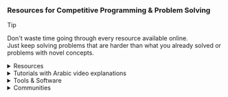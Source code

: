 ### Resources for Competitive Programming & Problem Solving
> [!TIP]
> Don't waste time going through every resource available online.\
> Just keep solving problems that are harder than what you already solved or problems with novel concepts.
<details><summary>Resources</summary>

- [Codeforces catalog](https://codeforces.com/catalog)
- [Awesome Competitive Programming](https://github.com/lnishan/awesome-competitive-programming)
- [Algorithms for Competitive Programming](https://cp-algorithms.com)
- [USACO Guide](https://usaco.guide)
- [Colin Galen's Roadmap](https://docs.google.com/document/d/1-7Co93b504uyXyMjjE8bnLJP3d3QXvp_m1UjvbvdR2Y)
- [Coding Interview University](https://github.com/jwasham/coding-interview-university)
- [Tech Interview Handbook](https://www.techinterviewhandbook.org)
- [NeetCode](https://neetcode.io)
- [Coding Interview Prep](https://www.freecodecamp.org/learn/coding-interview-prep)
- [Errichto Algorithms](https://github.com/Errichto/youtube/wiki)
- [Competitive Programming - A Complete- Guide](https://www.geeksforgeeks.org/competitive-programming-a-complete-guide)
- [Awesome Algorithms](https://github.com/tayllan/awesome-algorithms)
- [Topcoder](https://www.topcoder.com/thrive/tracks?track=Competitive%20Programming)
- [TeamsCode](https://www.teamscode.org/)
- [PIRATE KING](https://www.piratekingdom.com/leetcode/study-guide)
- Codeforces groups:
    - [New Comers Summer Camp ACM assiut](https://codeforces.com/group/3jD9SzY31n)
    - [JPC | Atypical | Newcomers 2024](https://codeforces.com/group/ZIN4PlsExe)
    - [100 Easy Problems (Bootcamp)](https://codeforces.com/group/yg7WhsFsAp)
    - [Shaazzz](https://codeforces.com/group/W2YvE0cOoh)
    - [CSOC 2021](https://codeforces.com/group/t1mC3K67lU/contests)
    - [Open Contest Series](https://codeforces.com/group/T99c3atS1n)
    - [All Public Groups](https://codeforces.com/groups/page/1)
- Other Online Judges:
    - [thabit](https://thabit.io)
    - [LogicRush](https://logicrush.com)
    - [codewars](https://www.codewars.com)
    - [edabit](https://edabit.com)
    - [Project Euler](https://www.freecodecamp.org/learn/project-euler)
    - [CodeDrills](https://codedrills.io/problems)
    - [USACO](https://train.usaco.org/)
    - [GeeksforGeeks](https://www.geeksforgeeks.org/explore)
    - <details><summary><a href="https://vjudge.net">Virtual Judge</summary>
        <ul>
                        <li>
                <a href="http://poj.org/" target="_blank">
                    <img src="https://vjudge.net/static/bundle/a3a137580388fd8ebace.ico" width="20" /> POJ
                </a>
            </li>
            <li>
                <a href="https://pintia.cn/problem-sets/91827364500" target="_blank">
                    <img src="https://vjudge.net/static/bundle/82dd100dc5ab2a91c05a.ico" width="20" /> ZOJ
                </a>
            </li>
            <li>
                <a href="http://livearchive.onlinejudge.org/index.php" target="_blank">
                    <img src="https://vjudge.net/static/bundle/4b67f78de220633fd18a.ico" width="20" /> UVALive
                </a> (dead)
            </li>
            <li>
                <a href="https://codeforces.com/problemsets/acmsguru" target="_blank">
                    <img src="https://vjudge.net/static/bundle/150071ef43ace6b8a0cf.ico" width="20" /> SGU
                </a>
            </li>
            <li>
                <a href="http://acm.timus.ru/" target="_blank">
                    <img src="https://vjudge.net/static/bundle/4365153ee3c7a254da01.ico" width="20" /> URAL
                </a>
            </li>
            <li>
                <a href="http://www.hustoj.org/" target="_blank">
                    <img src="https://vjudge.net/static/bundle/a3ffd4e897e9c08baa20.jpg" width="20" /> HUST
                </a> (dead)
            </li>
            <li>
                <a href="http://www.spoj.com/" target="_blank">
                    <img src="https://vjudge.net/static/bundle/7ca10a33e9e8213fa737.png" width="20" /> SPOJ
                </a>
            </li>
            <li>
                <a href="http://acm.hdu.edu.cn/" target="_blank">
                    <img src="https://vjudge.net/static/bundle/73d8facc9c2896e38f19.png" width="20" /> HDU
                </a>
            </li>
            <li>
                <a href="http://www.lydsy.com/JudgeOnline/" target="_blank">
                    <img src="https://vjudge.net/static/bundle/f0046ccc6572230d2390.png" width="20" /> HYSBZ
                </a> (dead)
            </li>
            <li>
                <a href="https://onlinejudge.org/" target="_blank">
                    <img src="https://vjudge.net/static/bundle/4b67f78de220633fd18a.ico" width="20" /> UVA
                </a>
            </li>
            <li>
                <a href="http://codeforces.com/" target="_blank">
                    <img src="https://vjudge.net/static/bundle/9e471d950278bb99d90b.png" width="20" /> CodeForces
                </a>
            </li>
            <li>
                <a href="http://www.codah.club/" target="_blank">
                    <img src="https://vjudge.net/static/bundle/a1ebf61afd6229844ae2.ico" width="20" /> Z-Trening
                </a> (dead)
            </li>
            <li>
                <a href="http://judge.u-aizu.ac.jp/" target="_blank">
                    <img src="https://vjudge.net/static/bundle/72c318000fd40d15a16e.ico" width="20" /> Aizu
                </a>
            </li>
            <li>
                <a href="http://lightoj.com/" target="_blank">
                    <img src="https://vjudge.net/static/bundle/01f0e52b64c44c1ae211.png" width="20" /> LightOJ
                </a>
            </li>
            <li>
                <a href="https://github.com/HeRaNO/cdoj-vjudge/wiki" target="_blank">
                    <img src="https://vjudge.net/static/bundle/eb05969527c589a81e25.png" width="20" /> UESTC
                </a>
            </li>
            <li>
                <a href="https://ac.2333.moe/" target="_blank">
                    <img src="https://vjudge.net/static/bundle/afb9e20655d616ee85c2.jpg" width="20" /> NBUT
                </a>
            </li>
            <li>
                <a href="http://acm.fzu.edu.cn/" target="_blank">
                    <img src="https://vjudge.net/static/bundle/32f1c4c1b0d48ac81f68.gif" width="20" /> FZU
                </a> (dead)
            </li>
            <li>
                <a href="http://acm.csu.edu.cn/OnlineJudge/" target="_blank">
                    <img src="https://vjudge.net/static/bundle/1cf95a7d5db47f5bfda8.ico" width="20" /> CSU
                </a> (dead)
            </li>
            <li>
                <a href="https://acm.scu.edu.cn/" target="_blank">
                    <img src="https://vjudge.net/static/bundle/cb9b6884c5d048b76b54.ico" width="20" /> SCU
                </a> (dead)
            </li>
            <li>
                <a href="http://acdream.info/" target="_blank">
                    <img src="https://vjudge.net/static/bundle/a5863beba6b8749fb835.ico" width="20" /> ACdream
                </a> (dead)
            </li>
            <li>
                <a href="http://www.codechef.com/" target="_blank">
                    <img src="https://vjudge.net/static/bundle/d730e6df854b00193b35.ico" width="20" /> CodeChef
                </a>
            </li>
            <li>
                <a href="http://openjudge.cn/" target="_blank">
                    <img src="https://vjudge.net/static/bundle/a3a137580388fd8ebace.ico" width="20" /> OpenJudge
                </a>
            </li>
            <li>
                <a href="https://open.kattis.com/" target="_blank">
                    <img src="https://vjudge.net/static/bundle/0cf505f08cb62af24292.ico" width="20" /> Kattis
                </a>
            </li>
            <li>
                <a href="https://hihocoder.com/" target="_blank">
                    <img src="https://vjudge.net/static/bundle/86dc5088185af61f77b5.jpg" width="20" /> HihoCoder
                </a> (dead)
            </li>
            <li>
                <a href="http://acm.hit.edu.cn/hoj/" target="_blank">
                    <img src="https://vjudge.net/static/bundle/016595136a632184517a.png" width="20" /> HIT
                </a> (dead)
            </li>
            <li>
                <a href="http://acm.hrbust.edu.cn/" target="_blank">
                    <img src="https://vjudge.net/static/bundle/8c2f67900665583ec51f.ico" width="20" /> HRBUST
                </a> (dead)
            </li>
            <li>
                <a href="http://acm.mipt.ru/judge/" target="_blank">
                    <img src="https://vjudge.net/static/bundle/7fe12ac344725c3c6669.ico" width="20" /> EIJudge
                </a> (dead)
            </li>
            <li>
                <a href="https://atcoder.jp/" target="_blank">
                    <img src="https://vjudge.net/static/bundle/9f5a56961e774027bdcf.png" width="20" /> AtCoder
                </a>
            </li>
            <li>
                <a href="https://www.hackerrank.com/" target="_blank">
                    <img src="https://vjudge.net/static/bundle/827e9a41ed1deb5922b5.png" width="20" /> HackerRank
                </a>
            </li>
            <li>
                <a href="https://www.51nod.com/" target="_blank">
                    <img src="https://vjudge.net/static/bundle/a980f768ea0540723431.ico" width="20" /> 51Nod
                </a>
            </li>
            <li>
                <a href="https://arena.topcoder.com/" target="_blank">
                    <img src="https://vjudge.net/static/bundle/3464519813a1484173a5.png" width="20" /> TopCoder
                </a>
            </li>
            <li>
                <a href="https://www.e-olymp.com/en/" target="_blank">
                    <img src="https://vjudge.net/static/bundle/4d5bd9a45b1a9245b670.ico" width="20" /> EOlymp
                </a>
            </li>
            <li>
                <a href="https://nanti.jisuanke.com/" target="_blank">
                    <img src="https://vjudge.net/static/bundle/e059987bc885b5336b00.ico" width="20" /> 计蒜客
                </a>
            </li>
            <li>
                <a href="https://loj.ac/" target="_blank">
                    <img src="https://vjudge.net/static/bundle/d319c0859f22922e76db.ico" width="20" /> LibreOJ
                </a>
            </li>
            <li>
                <a href="https://uoj.ac/" target="_blank">
                    <img src="https://vjudge.net/static/bundle/de2b69c0cb3f89ec9bc9.ico" width="20" /> UniversalOJ
                </a>
            </li>
            <li>
                <a href="https://darkbzoj.cc" target="_blank">
                    <img src="https://vjudge.net/static/bundle/de2b69c0cb3f89ec9bc9.ico" width="20" /> 黑暗爆炸
                </a>
            </li>
            <li>
                <a href="https://cpc.csgrandeur.cn/" target="_blank">
                    <img src="https://vjudge.net/static/bundle/7228007bdb3f510c8b5a.ico" width="20" /> CSG
                </a>
            </li>
            <li>
                <a href="https://dmoj.ca/" target="_blank">
                    <img src="https://vjudge.net/static/bundle/cb63be31d0c8a9c931bc.png" width="20" /> DMOJ
                </a>
            </li>
            <li>
                <a href="https://toph.co/" target="_blank">
                    <img src="https://vjudge.net/static/bundle/4225461136c883368dba.png" width="20" /> Toph
                </a>
            </li>
            <li>
                <a href="https://www.luogu.com.cn/" target="_blank">
                    <img src="https://vjudge.net/static/bundle/4bccb2a6cf4dc154729b.ico" width="20" /> 洛谷
                </a>
            </li>
            <li>
                <a href="https://www.acmicpc.net/lang?lang=1" target="_blank">
                    <img src="https://vjudge.net/static/bundle/fb8265f1b129edaf4b15.png" width="20" /> Baekjoon
                </a>
            </li>
            <li>
                <a href="http://qoj.ac/" target="_blank">
                    <img src="https://vjudge.net/static/bundle/de2b69c0cb3f89ec9bc9.ico" width="20" /> QOJ
                </a>
            </li>
            <li>
                <a href="https://cses.fi/problemset/" target="_blank">
                    <img src="https://vjudge.net/static/bundle/8aeb2e93affef2d6e117.png" width="20" /> CSES
                </a>
            </li>
            <li>
                <a href="http://www.usaco.org/index.php" target="_blank">
                    <img src="https://vjudge.net/static/bundle/00b630b2ef7c4027b5bb.png" width="20" /> USACO
                </a>
            </li>
            <li>
                <a href="https://oj.uz/" target="_blank">
                    <img src="https://vjudge.net/static/bundle/75804f61731ecc629cc9.ico" width="20" /> oj.uz
                </a>
            </li>
            <li>
                <a href="https://judge.yosupo.jp/" target="_blank">
                    <img src="https://vjudge.net/static/bundle/84e15ca8b95e0d77954b.ico" width="20" /> Yosupo
                </a>
            </li>
            <li>
                <a href="https://yukicoder.me/" target="_blank">
                    <img src="https://vjudge.net/static/bundle/3d79e1d7488e2d01d0d9.png" width="20" /> yukicoder
                </a>
            </li>
            <li>
                <a href="https://oj.vnoi.info/" target="_blank">
                    <img src="https://vjudge.net/static/bundle/a507b35397cb4dd43cc7.png" width="20" /> VNOJ
                </a>
            </li>
            <li>
                <a href="https://tlx.toki.id/" target="_blank">
                    <img src="https://vjudge.net/static/bundle/eb0b5a7d27b56279ee6a.ico" width="20" /> TLX
                </a>
            </li>
            <li>
                <a href="https://new.bzoj.org:88/" target="_blank">
                    <img src="https://vjudge.net/static/bundle/b0ef9eadb2afb8a94b73.png" width="20" /> BZOJ
                </a>
            </li>
        </ul>
    </details>
<details><summary>Tutorials with Arabic video explanations</summary>

- [mostafa saad Sheet](https://codeforces.com/blog/entry/97858),
[Playlist](https://www.youtube.com/playlist?list=PLq8huKQsVgUPiCMSySRM14ysT_tgexD5z)
- [JordanCP](https://jordan-cp.com)
- [SolverToBe](https://solvertobe.com)
- [Completed Training From Zero](https://codeforces.com/group/isP4JMZTix)
- Universities Trainings:
    - [Al-Azhar ICPC Community](https://sites.google.com/view/azharicpc/home)
    - IEEEXtreme Training: [2020](https://www.youtube.com/playlist?list=PL1SVyy_SXUBafE_M5_YGLs83DnINXFVzz),
    [2021](https://www.youtube.com/playlist?list=PL1SVyy_SXUBZEdJUSwztfARNgzyw6XZv_),
    [2022](https://www.youtube.com/playlist?list=PL1SVyy_SXUBacYOVsmGLj8M1krENeXF_1)
    - JU: [level 0](https://codeforces.com/group/OQSClAEYis),
    [playlist](https://www.youtube.com/playlist?list=PLqZuMtm5THmaDh8o_raH8_1T7rDOekxai),
    [level 1](https://codeforces.com/group/UCvnPPDQxL),
    [playlist](https://www.youtube.com/playlist?list=PLqZuMtm5THmY5s1ATVRzP3g3rPzirxRUm),
    [level 2](https://codeforces.com/group/8u02vcbbFB),
    [playlist](https://www.youtube.com/playlist?list=PLqZuMtm5THmYsWYNqAeNoI_91wF8pW0xN),
    [level 3](https://codeforces.com/group/GMGjdU9W0I),
    [playlist](https://www.youtube.com/playlist?list=PLqZuMtm5THmaYLzrGQjjGUOVBT2Rv9N55)
    - BAU:
        - 2023: [Playlist](https://youtube.com/playlist?list=PL9L87DeTP7kbnVAOS2FCVOvuadcOT4ysN),
    [BAU Codeforces group](https://codeforces.com/group/tlobvwTh19),
    [coding club Codeforces group](https://codeforces.com/group/cRILaLqEsX)
        - 2024: [Playlist](https://www.youtube.com/playlist?list=PL9L87DeTP7kbjP8NmZrHHUhRQTmxx2Ju-), [Codeforces group](https://codeforces.com/group/ms9brvgtN5)
    - Assiut:
        - newcomers: [Sheet](https://docs.google.com/spreadsheets/d/12XlGl2Nae1NXRDNet_bGQ2HM2O3kq-9FS0Jm2pDwFyg),
        [Codeforces group](https://codeforces.com/group/MWSDmqGsZm),
        [Playlist](https://youtube.com/playlist?list=PLq8huKQsVgUMyLW7Q1OVErEclujWPGPsj),
        [C++ Solutions](https://github.com/MinaFaried3/Assiut-University-Training---Newcomers),
        [OtherLanguages](https://github.com/ahmedbadawihosny/Programming-And-Problem-Solving/tree/main/Problem%20Solving/CodeForces/ICPC%20Assiut%20University%20Training%20Sheet/Newcomers)
        - Juniors Phase 1: [Plan](https://www.aun.edu.eg/fci/sites/default/files/units/11.pdf),
        [Codeforces group](https://codeforces.com/group/3nQaj5GMG5),
        [Playlist1](https://www.youtube.com/playlist?list=PLj1uh4JbO1ow2RsObCH_BAsQnDypBG242),
        [Playlist2](https://www.youtube.com/playlist?list=PL4l5yt6NJ9wsrflRAyuifyjtCVAi1-SuW),
        [Solutions1](https://github.com/AbdelattyBadwy16/ICPC-Assiut-University-Training---Juniors-Phase-1-Sheets),
        [Solutions2](https://github.com/omarhashy99/ICPC-Assiut-University-Training-Juniors-Phase-1-Sheets)
        - Juniors Phase 2: [2020](https://vjudge.net/group/icpcassiutjunuiorsphase2),
        [2022](https://vjudge.net/group/junuiorsphase2_22)
</details><details><summary>Tools & Software</summary>

- My Setup:
    - [VS Code](https://code.visualstudio.com) or [VSCodium](https://vscodium.com/)
    - [C++ for VS Code](https://code.visualstudio.com/docs/languages/cpp)
    - [debug C++ in VS Code](https://code.visualstudio.com/docs/cpp/introvideos-cpp#_debug-a-c-project)
    - [VS Code extension for automatic testing](https://marketplace.visualstudio.com/items?itemName=DivyanshuAgrawal.competitive-programming-helper)
    - [browser extension for importing test cases](https://github.com/jmerle/competitive-companion)
    - [My Code Snippets](https://github.com/3m4r5/3m4r5/blob/main/Resources/cpp.json)
    - [online tool for creating code snippets](https://snippet-generator.app/)
    - other VS Code extensions I use:
        - [GitHub Theme](https://marketplace.visualstudio.com/items?itemName=GitHub.github-vscode-theme)
        - [Code Spell Checker](https://marketplace.visualstudio.com/items?itemName=streetsidesoftware.code-spell-checker)
        - [Hungry Delete](https://marketplace.visualstudio.com/items?itemName=jasonlhy.hungry-delete)
        - [Cursor column highlight](https://marketplace.visualstudio.com/items?itemName=IuriiBarlukov.cursor-column-highlight)
        - [Trailing Spaces](https://marketplace.visualstudio.com/items?itemName=shardulm94.trailing-spaces)
- Online Ladders:
    - [Codehunt](https://codehunt.cc)
    - [Static A2OJ](https://a2oj.netlify.app)
    - [A2OJ Ladders](https://earthshakira.github.io/a2oj-clientside/server/Ladders.html)
    - [Codeforces Ladders](https://codeforcesladders.firebaseapp.com)
    - [ACDLadders](https://acodedaily.com/)
    - [CP-31](https://www.tle-eliminators.com/cp-sheet)
    - [AtCoder Problems](https://kenkoooo.com/atcoder)
- Rating Predictors:
    - [Carrot](https://github.com/meooow25/carrot)
    - [CF-Predictor](https://codeforces.com/blog/entry/50411)
    - [ac-predictor](https://greasyfork.org/en/scripts/369954-ac-predictor/code)
    - [Leetcode predictor](https://lccn.lbao.site/)
- Codeforces Tools:
    - [Codeforces Visualizer](https://cfviz.netlify.app)
    - [CF Analytics](https://github.com/ApoorvaRajBhadani/cf-analytics)
    - [Tasks Finder Bot](https://t.me/TasksFinderBot)
    - [cf-fast-submit](https://codeforces.com/blog/entry/66646)
    - [cf-tool](https://github.com/xalanq/cf-tool)
- Other Tools:
    - [CLIST](https://clist.by)
    - [StopStalk](https://www.stopstalk.com)
    - [Gravy](https://gravy.thud.dev)
    - [Graph Editor](https://csacademy.com/app/graph_editor)
    - [Interval Visualiser](https://intervals-visualiser.vercel.app/)
    - [cpast](https://rootcircle.github.io/blog/project/cpast.html)
</details><details><summary>Communities</summary>

- Discord
    - Popular servers
        - [USACO (Unofficial)](https://discord.gg/bessMBe)
        ([resources](https://gist.github.com/3m4r5/15ae4c6573b5cac46dd5b5396b9a9587))
        - [Priyansh31dec Server](https://discord.gg/x6C4thVRfQ)
        - [A Code Daily!](https://discord.com/invite/H8TeFjvq6z)
        - [AC](https://discord.gg/2CJ6qvY)
        - [TLE Community](https://discord.com/invite/zNnwMKEbJG)
        - [Competitive Programming Initiative](https://discord.gg/6n55UAARJM)
        - [TeamsCode](https://discord.com/invite/8pg89SS)
        - [Errichto Server Official](https://discord.gg/errichto)
        - [tmw's CP club](https://discord.gg/AneA5wg)
        - [Competitive Programming Community](https://discord.gg/algorithms)
        - [International Coding Hub](https://discord.gg/9qQe2Nh)
        - [NeetCode](https://discord.gg/Qan2WGTcEr)
    - Arabic Servers
        - [Juniors Sheet](https://discord.gg/QapCtr58J7)
        - [Jordan Training Contests](https://discord.gg/FVq3uNwzvh)
        - [JUST Programming Chapter](https://discord.gg/bpAZs5v5MJ)
        - [ACM JU & JPC 2023 Problem Solving Training](https://discord.gg/JkaRaSvNUQ)
        - [Coding Club](https://discord.gg/kGRFEWJes7)
- Arabic Facebook Groups
    - [ACM - JCPC](https://web.facebook.com/groups/357325854467689)
    - [ICPC JU Training](https://web.facebook.com/groups/ProblemSolvingJu)
    - [JPC - Problem Solving](https://web.facebook.com/groups/JUST.Programming.Chapter)
    - [Problem solving training / Atypical & JPC](https://web.facebook.com/groups/3656874131270769)
    - [ACM JU - Problem Solving Training](https://web.facebook.com/groups/2674471682686370)
    - [ACM JU Problem Solving](https://web.facebook.com/groups/194133696894364)
    - [Acm chapter JU/ problem solving](https://web.facebook.com/groups/405132170348089)
    - [ProblemSolving Training 2023 - BAU](https://web.facebook.com/groups/914888532875958)
    - [ICPC EST Training (Student Branch)](https://web.facebook.com/groups/181389578046308)
    - [Al-Azhar ICPC Community Training](https://web.facebook.com/groups/2072363846213064)
</details>
